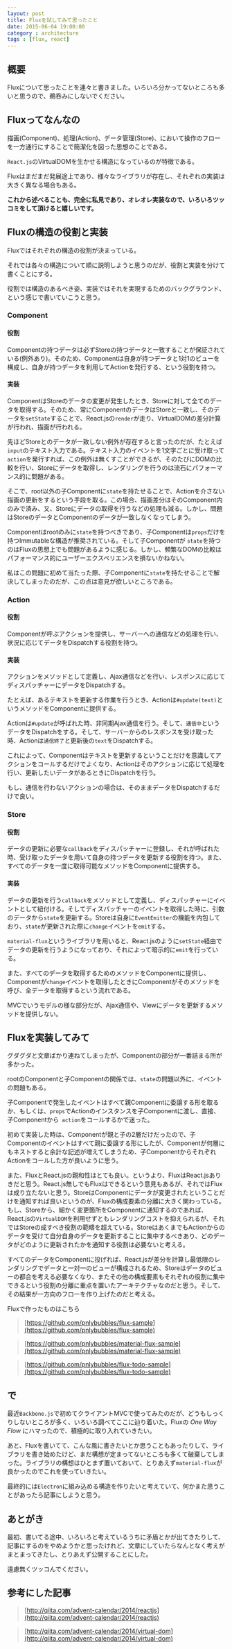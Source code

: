 ```yaml
---
layout: post
title: Fluxを試してみて思ったこと
date: 2015-06-04 19:00:00
category : architecture
tags : [flux, react]
---
```


## 概要

Fluxについて思ったことを連々と書きました。いろいろ分かってないところも多いと思うので、鵜呑みにしないでください。

## Fluxってなんなの

描画(Component)、処理(Action)、データ管理(Store)、において操作のフローを一方通行にすることで簡潔化を図った思想のことである。

`React.js`のVirtualDOMを生かせる構造になっているのが特徴である。

Fluxはまだまだ発展途上であり、様々なライブラリが存在し、それぞれの実装は大きく異なる場合もある。

**これから述べることも、完全に私見であり、オレオレ実装なので、いろいろツッコミをして頂けると嬉しいです。**

## Fluxの構造の役割と実装

Fluxではそれぞれの構造の役割が決まっている。

それでは各々の構造について順に説明しようと思うのだが、役割と実装を分けて書くことにする。

役割では構造のあるべき姿、実装ではそれを実現するためのバックグラウンド、という感じで書いていこうと思う。

### Component

#### 役割

Componentの持つデータは必ずStoreの持つデータと一致することが保証されている(例外あり)。そのため、Componentは自身が持つデータと1対1のビューを構成し、自身が持つデータを利用してActionを発行する、という役割を持つ。

#### 実装

ComponentはStoreのデータの変更が発生したとき、Storeに対して全てのデータを取得する。そのため、常にComponentのデータはStoreと一致し、そのデータを`setState`することで、React.jsの`render`が走り、VirtualDOMの差分計算が行われ、描画が行われる。

先ほどStoreとのデータが一致しない例外が存在すると言ったのだが、たとえば`input`のテキスト入力である。テキスト入力のイベントを1文字ごとに受け取って`action`を発行すれば、この例外は無くすことができるが、そのたびにDOMの比較を行い、Storeにデータを取得し、レンダリングを行うのは流石にパフォーマンス的に問題がある。

そこで、root以外の子Componentに`state`を持たせることで、Actionを介さない描画の更新をするという手段を取る。この場合、描画差分はそのComponent内のみで済み、又、Storeにデータの取得を行うなどの処理も減る。しかし、問題はStoreのデータとComponentのデータが一致しなくなってしまう。

Componentはrootのみに`state`を持つべきであり、子Componentは`props`だけを持つImmutableな構造が推奨されている。そして子Componentが `state`を持つのはFluxの思想上でも問題があるように感じる。しかし、頻繁なDOMの比較はパフォーマンス的にユーザーエクスペリエンスを損ないかねない。

私はこの問題に初めて当たった際、子Componentに`state`を持たせることで解決してしまったのだが、この点は意見が欲しいところである。

### Action

#### 役割

Componentが呼ぶアクションを提供し、サーバーへの通信などの処理を行い、状況に応じてデータをDispatchする役割を持つ。

#### 実装

アクションをメソッドとして定義し、Ajax通信などを行い、レスポンスに応じてディスパッチャーにデータをDispatchする。

たとえば、あるテキストを更新する作業を行うとき、Actionは`#update(text)`というメソッドをComponentに提供する。

Actionは`#update`が呼ばれた時、非同期Ajax通信を行う。そして、`通信中`というデータをDispatchをする。そして、サーバーからのレスポンスを受け取った時、Actionは`通信終了`と更新後の`text`をDispatchする。

これによって、Componentはテキストを更新するということだけを意識してアクションをコールするだけでよくなり、Actionはそのアクションに応じて処理を行い、更新したいデータがあるときにDispatchを行う。

もし、通信を行わないアクションの場合は、そのままデータをDispatchするだけで良い。

### Store

#### 役割

データの更新に必要な`callback`をディスパッチャーに登録し、それが呼ばれた時、受け取ったデータを用いて自身の持つデータを更新する役割を持つ。また、すべてのデータを一度に取得可能なメソッドをComponentに提供する。

#### 実装

データの更新を行う`callback`をメソッドとして定義し、ディスパッチャーにイベントとして紐付ける。そしてディスパッチャーのイベントを取得した時に、引数のデータから`state`を更新する。Storeは自身に`EventEmitter`の機能を内包しており、`state`が更新された際に`change`イベントを`emit`する。

`material-flux`というライブラリを用いると、React.jsのように`setState`経由でデータの更新を行うようになっており、それによって暗示的に`emit`を行っている。

また、すべてのデータを取得するためのメソッドをComponentに提供し、Componentが`change`イベントを取得したときにComponentがそのメソッドを呼び、全データを取得するという流れである。

MVCでいうモデルの様な部分だが、Ajax通信や、Viewにデータを更新するメソッドを提供しない。

## Fluxを実装してみて

グダグダと文章ばかり連ねてしまったが、Componentの部分が一番詰まる所が多かった。

rootのComponentと子Componentの関係では、`state`の問題以外に、イベントの問題もある。

子Componentで発生したイベントはすべて親Componentに委譲する形を取るか、もしくは、`props`でActionのインスタンスを子Componentに渡し、直接、子Componentから` action`をコールするかで迷った。

初めて実装した時は、Componentが親と子の2層だけだったので、子Componentのイベントはすべて親に委譲する形にしたが、Componentが何層にもネストすると余計な記述が増えてしまうため、子ComponentからそれぞれActionをコールした方が良いように思う。

また、FluxとReact.jsの親和性はとても良い。というより、FluxはReact.jsありきだと思う。React.js無しでもFluxはできるという意見もあるが、それではFluxは成り立たないと思う。StoreはComponentにデータが変更されたということだけを通知すれば良いというのが、Fluxの構成要素の分離に大きく関わっている。もし、Storeから、細かく変更箇所をComponentに通知するのであれば、React.jsの`VirtualDOM`を利用せずともレンダリングコストを抑えられるが、それではStoreの成すべき役割の範疇を超えている。StoreはあくまでもActionからのデータを受けて自分自身のデータを更新することに集中するべきあり、どのデータがどのように更新されたかを通知する役割は必要ないと考える。

すべてのデータをComponentに投げれば、React.jsが差分を計算し最低限のレンダリングでデータと一対一のビューが構成されるため、Storeはデータのビューの都合を考える必要なくなり、またその他の構成要素もそれぞれの役割に集中できるという役割の分離に重点を置いたアーキテクチャなのだと思う。そして、その結果が一方向のフローを作り上げたのだと考える。

Fluxで作ったものはこちら

> [https://github.com/pnlybubbles/flux-sample](https://github.com/pnlybubbles/flux-sample)

> [https://github.com/pnlybubbles/material-flux-sample](https://github.com/pnlybubbles/material-flux-sample)

> [https://github.com/pnlybubbles/flux-todo-sample](https://github.com/pnlybubbles/flux-todo-sample)

## で

最近`Backbone.js`で初めてクライアントMVCで使ってみたのだが、どうもしっくりしないところが多く、いろいろ調べてここに辿り着いた。Fluxの *One Way Flow* にハマったので、積極的に取り入れていきたい。

あと、Fluxを書いてて、こんな風に書きたいとか思うこともあったりして、ライブラリを書き始めたけど、まだ構想が定まってないところも多くて破棄してしまった。ライブラリの構想はひとまず置いておいて、とりあえず`material-flux`が良かったのでこれを使っていきたい。

最終的には`Electron`に組み込める構造を作りたいと考えていて、何かまた思うことがあったら記事にしようと思う。

## あとがき

最初、書いてる途中、いろいろと考えているうちに矛盾とかが出てきたりして、記事にするのをやめようかと思ったけれど、文章にしていたらなんとなく考えがまとまってきたし、とりあえず公開することにした。

遠慮無くツッコんでください。

## 参考にした記事

> [http://qiita.com/advent-calendar/2014/reactjs](http://qiita.com/advent-calendar/2014/reactjs)

> [http://qiita.com/advent-calendar/2014/virtual-dom](http://qiita.com/advent-calendar/2014/virtual-dom)
